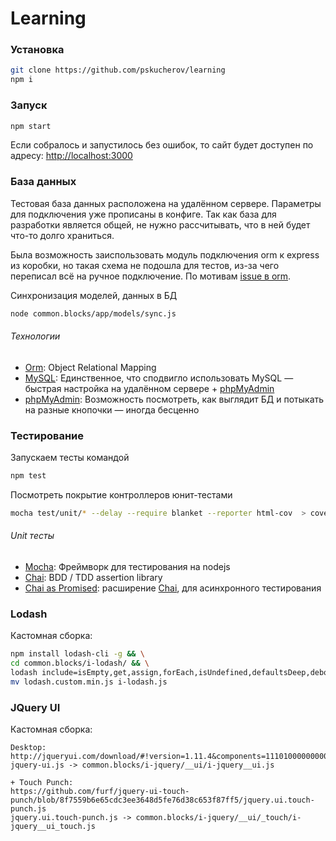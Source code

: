 # Learning

### Установка
```sh
git clone https://github.com/pskucherov/learning
npm i
```

### Запуск
```sh
npm start
```
Если собралось и запустилось без ошибок, то сайт будет доступен по адресу: <http://localhost:3000>

### База данных

Тестовая база данных расположена на удалённом сервере. Параметры для подключения уже прописаны в конфиге.
Так как база для разработки является общей, не нужно рассчитывать, что в ней будет что-то долго храниться.

Была возможность заиспользовать модуль подключения orm к express из коробки, но такая схема не подошла для тестов,
из-за чего переписал всё на ручное подключение. По мотивам [issue в orm].

Синхронизация моделей, данных в БД
```sh
node common.blocks/app/models/sync.js
```

###### Технологии
* [Orm]:  Object Relational Mapping 
* [MySQL]: Единственное, что сподвигло использовать MySQL — быстрая настройка на удалённом сервере + [phpMyAdmin]
* [phpMyAdmin]: Возможность посмотреть, как выглядит БД и потыкать на разные кнопочки — иногда бесценно

### Тестирование
Запускаем тесты командой
```sh
npm test
```

Посмотреть покрытие контроллеров юнит-тестами
```sh
mocha test/unit/* --delay --require blanket --reporter html-cov  > coverage.html && open coverage.html
```

###### Unit тесты
* [Mocha]: Фреймворк для тестирования на nodejs
* [Chai]: BDD / TDD assertion library
* [Chai as Promised]: расширение [Chai], для асинхронного тестирования

### Lodash

Кастомная сборка:
```sh
npm install lodash-cli -g && \
cd common.blocks/i-lodash/ && \
lodash include=isEmpty,get,assign,forEach,isUndefined,defaultsDeep,debounce,pick,map,trim,every,shuffle -p && \
mv lodash.custom.min.js i-lodash.js
```

### JQuery UI

Кастомная сборка:
```
Desktop:
http://jqueryui.com/download/#!version=1.11.4&components=1110100000000000000000000000000000000
jquery-ui.js -> common.blocks/i-jquery/__ui/i-jquery__ui.js

+ Touch Punch:
https://github.com/furf/jquery-ui-touch-punch/blob/8f7559b6e65cdc3ee3648d5fe76d38c653f87ff5/jquery.ui.touch-punch.js
jquery.ui.touch-punch.js -> common.blocks/i-jquery/__ui/_touch/i-jquery__ui_touch.js
```

[issue в orm]: <https://github.com/dresende/node-orm2/issues/524>
[Orm]: <http://dresende.github.io/node-orm2/>
[MySQL]: <http://www.mysql.com/>
[phpMyAdmin]: <http://77.120.103.67/myadmin/>
[Mocha]: <http://mochajs.org/>
[Chai]: <http://chaijs.com/api/assert/>
[Chai as Promised]: <https://github.com/domenic/chai-as-promised>
